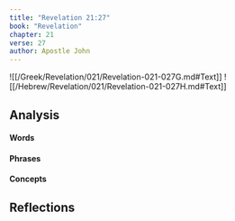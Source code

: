 ```yaml
---
title: "Revelation 21:27"
book: "Revelation"
chapter: 21
verse: 27
author: Apostle John
---
```

![[/Greek/Revelation/021/Revelation-021-027G.md#Text]]
![[/Hebrew/Revelation/021/Revelation-021-027H.md#Text]]

## Analysis

#### Words

#### Phrases

#### Concepts

## Reflections
